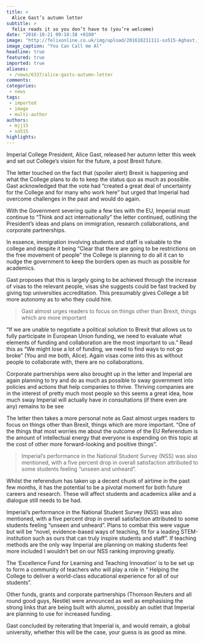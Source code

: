 ```yaml
---
title: >
  Alice Gast’s autumn letter
subtitle: >
  felix reads it so you don’t have to (you’re welcome)
date: "2016-10-21 09:18:38 +0100"
image: "http://felixonline.co.uk/img/upload/201610211111-so515-Aghast.jpg"
image_caption: "You Can Call me Al"
headline: true
featured: true
imported: true
aliases:
 - /news/6337/alice-gasts-autumn-letter
comments:
categories:
 - news
tags:
 - imported
 - image
 - multi-author
authors:
 - mjj15
 - so515
highlights:
---
```


Imperial College President, Alice Gast, released her autumn letter this week and set out College’s vision for the future, a post Brexit future.

The letter touched on the fact that (spoiler alert) Brexit is happening and what the College plans to do to keep the status quo as much as possible. Gast acknowledged that the vote had “created a great deal of uncertainty for the College and for many who work here” but urged that Imperial had overcome challenges in the past and would do again.

With the Government severing quite a few ties with the EU, Imperial must continue to “Think and act internationally” the letter continued, outlining the President’s ideas and plans on immigration, research collaborations, and corporate partnerships.

In essence, immigration involving students and staff is valuable to the college and despite it being “Clear that there are going to be restrictions on the free movement of people” the College is planning to do all it can to nudge the government to keep the borders open as much as possible for academics.

Gast proposes that this is largely going to be achieved through the increase of visas to the relevant people, visas she suggests could be fast tracked by giving top universities accreditation. This presumably gives College a bit more autonomy as to who they could hire.

> Gast almost urges readers to focus on things other than Brexit, things which are more important

“If we are unable to negotiate a political solution to Brexit that allows us to fully participate in European Union funding, we need to evaluate what elements of funding and collaboration are the most important to us.” Read this as “We might lose a lot of funding, we need to find ways to not go broke” (You and me both, Alice). Again visas come into this as without people to collaborate with, there are no collaborations.

Corporate partnerships were also brought up in the letter and Imperial are again planning to try and do as much as possible to sway government into policies and actions that help companies to thrive. Thriving companies are in the interest of pretty much most people so this seems a great idea, how much sway Imperial will actually have in consultations (if there even are any) remains to be see

The letter then takes a more personal note as Gast almost urges readers to focus on things other than Brexit, things which are more important. “One of the things that most worries me about the outcome of the EU Referendum is the amount of intellectual energy that everyone is expending on this topic at the cost of other more forward-looking and positive things”.

> Imperial’s performance in the National Student Survey (NSS) was also mentioned, with a five percent drop in overall satisfaction attributed to some students feeling “unseen and unheard”.

Whilst the referendum has taken up a decent chunk of airtime in the past few months, it has the potential to be a pivotal moment for both future careers and research. These will affect students and academics alike and a dialogue still needs to be had.

Imperial’s performance in the National Student Survey (NSS) was also mentioned, with a five percent drop in overall satisfaction attributed to some students feeling “unseen and unheard”. Plans to combat this were vague but will be “novel, evidence-based ways of teaching, fit for a leading STEM-institution such as ours that can truly inspire students and staff”. If teaching methods are the only way Imperial are planning on making students feel more included I wouldn’t bet on our NSS ranking improving greatly.

The ‘Excellence Fund for Learning and Teaching Innovation’ is to be set up to form a community of teachers who will play a role in “ Helping the College to deliver a world-class educational experience for all of our students”.

Other funds, grants and corporate partnerships (Thomson Reuters and all round good guys, Nestlé) were announced as well as emphasising the strong links that are being built with alumni, possibly an outlet that Imperial are planning to use for increased funding.

Gast concluded by reiterating that Imperial is, and would remain, a global university, whether this will be the case, your guess is as good as mine.
